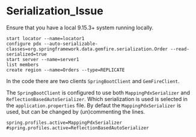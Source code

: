# Serialization_Issue

Ensure that you have a local 9.15.3+ system running locally.

```
start locator --name=locator1
configure pdx --auto-serializable-classes=org.springframework.data.gemfire.serialization.Order --read-serialized=true
start server --name=server1
list members
create region --name=Orders --type=REPLICATE
```

In the code there are two clients `SpringBootClient` and `GemFireClient`.

The `SpringBootClient` is configured to use both `MappingPdxSerializer` and `ReflectionBasedAutoSerializer`. Which serialization is used is selected in the `application.properties` file.
By defaut the `MappingPdxSerializer` is used, but can be changed by (un)commenting the lines. 

```
spring.profiles.active=MappingPdxSerializer
#spring.profiles.active=ReflectionBasedAutoSerializer
```

